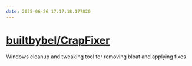 ```yaml
---
date: 2025-06-26 17:17:18.177820
---
```


# [builtbybel/CrapFixer](https://github.com/builtbybel/CrapFixer)

Windows cleanup and tweaking tool for removing bloat and applying fixes